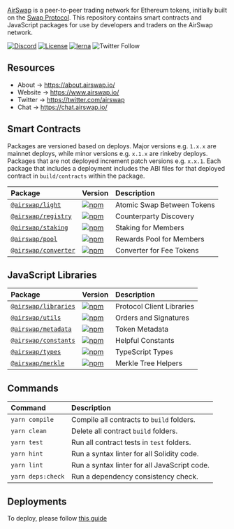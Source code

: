 [AirSwap](https://www.airswap.io/) is a peer-to-peer trading network for Ethereum tokens, initially built on the [Swap Protocol](https://www.airswap.io/whitepaper.htm). This repository contains smart contracts and JavaScript packages for use by developers and traders on the AirSwap network.

[![Discord](https://img.shields.io/discord/590643190281928738.svg)](https://chat.airswap.io)
[![License](https://img.shields.io/badge/License-MIT-blue)](https://opensource.org/licenses/MIT)
[![lerna](https://img.shields.io/badge/maintained%20with-lerna-cc00ff.svg)](https://lerna.js.org/)
![Twitter Follow](https://img.shields.io/twitter/follow/airswap?style=social)

## Resources

- About → https://about.airswap.io/
- Website → https://www.airswap.io/
- Twitter → https://twitter.com/airswap
- Chat → https://chat.airswap.io/

## Smart Contracts

Packages are versioned based on deploys. Major versions e.g. `1.x.x` are mainnet deploys, while minor versions e.g. `x.1.x` are rinkeby deploys. Packages that are not deployed increment patch versions e.g. `x.x.1`. Each package that includes a deployment includes the ABI files for that deployed contract in `build/contracts` within the package.

| Package                                   | Version                                                                                                     | Description                |
| :---------------------------------------- | :---------------------------------------------------------------------------------------------------------- | :------------------------- |
| [`@airswap/light`](/source/light)         | [![npm](https://img.shields.io/npm/v/@airswap/light)](https://www.npmjs.com/package/@airswap/light)         | Atomic Swap Between Tokens |
| [`@airswap/registry`](/source/registry)   | [![npm](https://img.shields.io/npm/v/@airswap/registry)](https://www.npmjs.com/package/@airswap/registry)   | Counterparty Discovery     |
| [`@airswap/staking`](/source/staking)     | [![npm](https://img.shields.io/npm/v/@airswap/staking)](https://www.npmjs.com/package/@airswap/staking)     | Staking for Members        |
| [`@airswap/pool`](/source/pool)           | [![npm](https://img.shields.io/npm/v/@airswap/pool)](https://www.npmjs.com/package/@airswap/pool)           | Rewards Pool for Members   |
| [`@airswap/converter`](/source/converter) | [![npm](https://img.shields.io/npm/v/@airswap/converter)](https://www.npmjs.com/package/@airswap/converter) | Converter for Fee Tokens   |

## JavaScript Libraries

| Package                                  | Version                                                                                                     | Description               |
| :--------------------------------------- | :---------------------------------------------------------------------------------------------------------- | :------------------------ |
| [`@airswap/libraries`](/tools/libraries) | [![npm](https://img.shields.io/npm/v/@airswap/libraries)](https://www.npmjs.com/package/@airswap/libraries) | Protocol Client Libraries |
| [`@airswap/utils`](/tools/utils)         | [![npm](https://img.shields.io/npm/v/@airswap/utils)](https://www.npmjs.com/package/@airswap/utils)         | Orders and Signatures     |
| [`@airswap/metadata`](/tools/metadata)   | [![npm](https://img.shields.io/npm/v/@airswap/metadata)](https://www.npmjs.com/package/@airswap/metadata)   | Token Metadata            |
| [`@airswap/constants`](/tools/constants) | [![npm](https://img.shields.io/npm/v/@airswap/constants)](https://www.npmjs.com/package/@airswap/constants) | Helpful Constants         |
| [`@airswap/types`](/tools/types)         | [![npm](https://img.shields.io/npm/v/@airswap/types)](https://www.npmjs.com/package/@airswap/types)         | TypeScript Types          |
| [`@airswap/merkle`](/tools/merkle)       | [![npm](https://img.shields.io/npm/v/@airswap/merkle)](https://www.npmjs.com/package/@airswap/merkle)       | Merkle Tree Helpers       |

## Commands

| Command           | Description                                  |
| :---------------- | :------------------------------------------- |
| `yarn compile`    | Compile all contracts to `build` folders.    |
| `yarn clean`      | Delete all contract `build` folders.         |
| `yarn test`       | Run all contract tests in `test` folders.    |
| `yarn hint`       | Run a syntax linter for all Solidity code.   |
| `yarn lint`       | Run a syntax linter for all JavaScript code. |
| `yarn deps:check` | Run a dependency consistency check.          |

## Deployments

To deploy, please follow [this guide](./tools/deployer)
